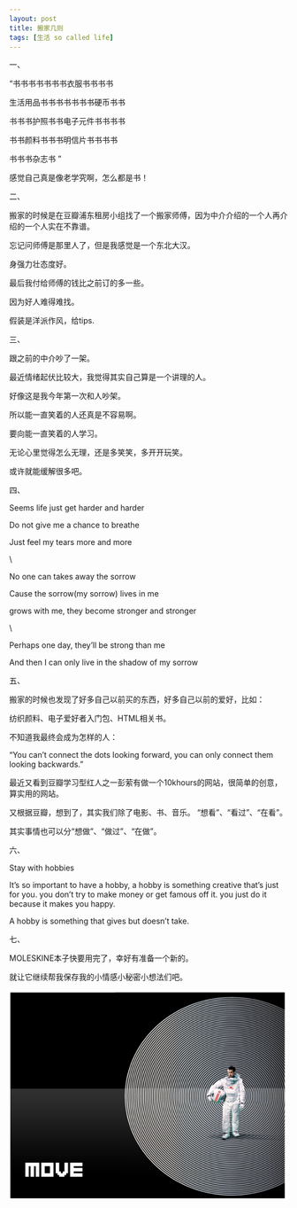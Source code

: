 ```yaml
---
layout: post
title: 搬家几则
tags: [生活 so called life]
---
```



一、

“书书书书书书书衣服书书书书

生活用品书书书书书书书硬币书书

书书书护照书书电子元件书书书书

书书颜料书书书明信片书书书书

书书书杂志书
”

感觉自己真是像老学究啊，怎么都是书！

二、

搬家的时候是在豆瓣浦东租房小组找了一个搬家师傅，因为中介介绍的一个人再介绍的一个人实在不靠谱。

忘记问师傅是那里人了，但是我感觉是一个东北大汉。

身强力壮态度好。

最后我付给师傅的钱比之前订的多一些。

因为好人难得难找。

假装是洋派作风，给tips.

三、

跟之前的中介吵了一架。

最近情绪起伏比较大，我觉得其实自己算是一个讲理的人。

好像这是我今年第一次和人吵架。

所以能一直笑着的人还真是不容易啊。

要向能一直笑着的人学习。

无论心里觉得怎么无理，还是多笑笑，多开开玩笑。

或许就能缓解很多吧。


四、

Seems life just get harder and harder

Do not give me a chance to breathe

Just feel my tears more and more

\\

No one can takes away the sorrow

Cause the sorrow(my sorrow) lives in me

grows with me, they become stronger and stronger


\\

Perhaps one day, they’ll be strong than me

And then I can only live in the shadow of my sorrow

五、

搬家的时候也发现了好多自己以前买的东西，好多自己以前的爱好，比如：

纺织颜料、电子爱好者入门包、HTML相关书。

不知道我最终会成为怎样的人：

“You can’t connect the dots looking forward, you can only connect them looking backwards.”

最近又看到豆瓣学习型红人之一彭萦有做一个10khours的网站，很简单的创意，算实用的网站。

又根据豆瓣，想到了，其实我们除了电影、书、音乐。 “想看”、“看过”、“在看”。

其实事情也可以分“想做”、“做过”、“在做”。


六、

Stay with hobbies

It’s so important to have a hobby, a hobby is something creative that’s just for you. you don’t try to make money or get famous off it. you just do it because it makes you happy.

A hobby is something that gives but doesn’t take.

七、

MOLESKINE本子快要用完了，幸好有准备一个新的。

就让它继续帮我保存我的小情感小秘密小想法们吧。


![](../assets/figures/move.png)

